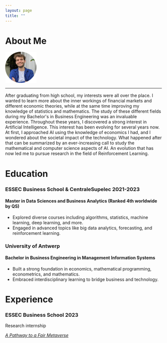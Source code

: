 ```yaml
---
layout: page
title: ""
---
```


# About Me

<img src="/profile_pic.png" alt="Profile Picture" width="100" height="100">

---

After graduating from high school, my interests were all over the place. I wanted to learn more about the inner workings of financial markets and different economic theories, while at the same time improving my knowledge of statistics and mathematics. The study of these different fields during my Bachelor's in Business Engineering was an invaluable experience. Throughout these years, I discovered a strong interest in Artificial Intelligence. This interest has been evolving for several years now. At first, I approached AI using the knowledge of economics I had, and I wondered about the societal impact of the technology. What happened after that can be summarized by an ever-increasing call to study the mathematical and computer science aspects of AI. An evolution that has now led me to pursue research in the field of Reinforcement Learning. 





# Education

### ESSEC Business School & CentraleSupelec 2021-2023
#### Master in Data Sciences and Business Analytics (Ranked 4th worldwide by QS)

- Explored diverse courses including algorithms, statistics, machine learning, deep learning, and more.
- Engaged in advanced topics like big data analytics, forecasting, and reinforcement learning.
  

### University of Antwerp
#### Bachelor in Business Engineering in Management Information Systems

- Built a strong foundation in economics, mathematical programming, econometrics, and mathematics.
- Embraced interdisciplinary learning to bridge business and technology.


# Experience

### ESSEC Business School 2023

Research internship


[*A Pathway to a Fair Metaverse*](https://metalab.essec.edu/walled-gardens/)






